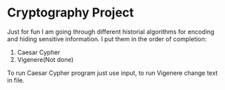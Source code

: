 # Cryptography Project

Just for fun I am going through different historial algorithms for encoding and hiding sensitive information. I put them in the order of completion:

1) Caesar Cypher
2) Vigenere(Not done)

To run Caesar Cypher program just use input, to run Vigenere change text in file.
